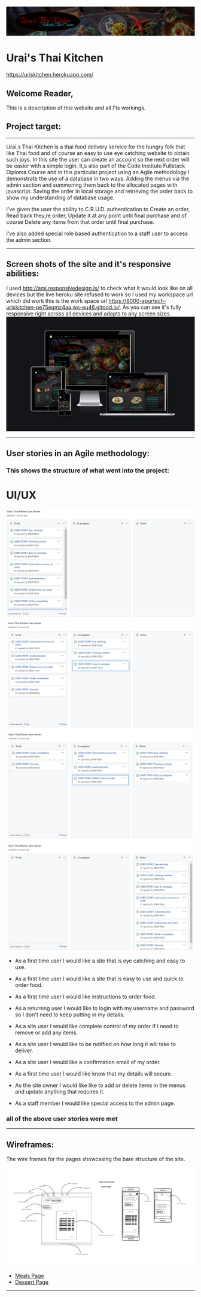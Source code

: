 ![A banner of site to add colour to readme.md](static/media/images/urais-kitchen-banner.jpg)

# Urai's Thai Kitchen
https://uriskitchen.herokuapp.com/

## Welcome Reader,

This is a description of this website and all I'ts workings.

## Project target:
---

Urai,s Thai Kitchen is a thai food delivery service for the hungry folk that like Thai food and of course an easy to use eye catching website to obtain such joys.
In this site the user can create an account so the next order will be easier with a simple login.
It,s also part of the Code Institute Fullstack Diploma Course and in this particular project using an Agile methodology I demonstrate the use of a database in two ways. Adding the menus via the admin section and summoning them back to the allocated pages with javascript. Saving the order in local storage and retrieving the order back to show my understanding of database usage.

I've given the user the ability to C.R.U.D. authentication to Create an order, Read back they,re order, Update it at any point until final purchase and of course Delete any items from that order until final purchase.

I've also added special role based authentication to a staff user to access the admin section.

---

##  Screen shots of the site and it's responsive abilities:


I used http://ami.responsivedesign.is/ to check what it would look like on all devices but the live heroku site refused to work so I used my workspace url which did work this is the work space url https://8000-spurtech-uriskitchen-pe75eqmz4aa.ws-eu46.gitpod.io/.
As you can see it's fully responsive right across all devices and adapts to any screen sizes.
![An image of the site on mulitple screen sizes](static/media/images/urais-kitchen-responsive.jpg)

---

## User stories in an Agile methodology:

### This shows the structure of what went into the project:

# UI/UX

![User stories](static/media/images/user-stories1.jpg)
![User stories](static/media/images/user-stories2.jpg)
![User stories](static/media/images/user-stories3.jpg)
![User stories](static/media/images/user-stories4.jpg)


 - As a first time user I would like a site that is eye catching and easy to use.

 - As a first time user I would like a site that is easy to use and quick to order food.

 - As a first time user I would like instructions to order food.

 - As a returning user I would like to login with my username and password so I don't need to keep putting in my details.

 - As a site user I would like complete control of my order if I need to remove or add any items.

 - As a site user I would like to be notified on how long it will take to deliver.

 - As a site user I would like a confirmation email of my order.

 - As a first time user I would like know that my details will secure.

 - As the site owner I would like like to add or delete items in the menus and update anything that requires it.

 - As a staff member I would like special access to the admin page.

 ### all of the above user stories were met 

 ---

## Wireframes:

The wire frames for the pages showcasing the bare structure of the site.

![Landing Page](static/media/images/urais-kitchen-home-wireframe.jpg)
- [Meals Page](static/media/images/urais-kitchen-meals-wireframe.jpg)
- [Dessert Page](static/media/images/urais-kitchen-desserts-wireframe.jpg)

----

